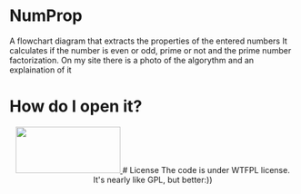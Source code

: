 # NumProp
A flowchart diagram that extracts the properties of the entered numbers
It calculates if the number is even or odd, prime or not and the prime number factorization.
On my site there is a photo of the algorythm and an explaination of it
# How do I open it?
<p align="center">
  <a href="https://raptor.martincarlisle.com/">
    <img src=""https://raptor.martincarlisle.com/VELOC.gif" width="184" height="82">
  </a>
# License
The code is under WTFPL license. It's nearly like GPL, but better:))
